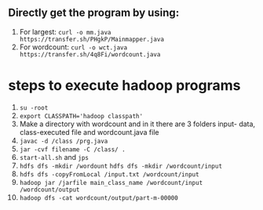 ## Directly get the program by using:
1. For largest: `curl -o mm.java https://transfer.sh/PHgkP/Mainmapper.java`
2. For wordcount: `curl -o wct.java https://transfer.sh/4q8Fi/wordcount.java`

# steps to execute hadoop programs
1. `su -root` <br>
2. `export CLASSPATH='hadoop classpath'`<br>
3. Make a directory with wordcount and in it there are 3 folders input- data, class-executed file and wordcount.java file<br>
4. `javac -d /class /prg.java`<br>
5. `jar -cvf filename -C /class/ .`<br>
6. `start-all.sh` and `jps`<br>
7. `hdfs dfs -mkdir /wordount` `hdfs dfs -mkdir /wordcount/input` <br>
8. `hdfs dfs -copyFromLocal /input.txt /wordcount/input`<br>
9. `hadoop jar /jarfile main_class_name /wordcount/input /wordcount/output`<br>
10. `hadoop dfs -cat wordcount/output/part-m-00000`<br>
